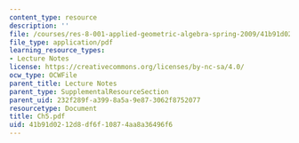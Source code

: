 ```yaml
---
content_type: resource
description: ''
file: /courses/res-8-001-applied-geometric-algebra-spring-2009/41b91d0212d8df6f10874aa8a36496f6_Ch5.pdf
file_type: application/pdf
learning_resource_types:
- Lecture Notes
license: https://creativecommons.org/licenses/by-nc-sa/4.0/
ocw_type: OCWFile
parent_title: Lecture Notes
parent_type: SupplementalResourceSection
parent_uid: 232f289f-a399-8a5a-9e87-3062f8752077
resourcetype: Document
title: Ch5.pdf
uid: 41b91d02-12d8-df6f-1087-4aa8a36496f6
---
```

